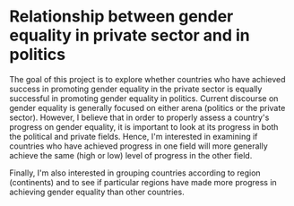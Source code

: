 # Relationship between gender equality in private sector and in politics 

The goal of this project is to explore whether countries who have achieved success in promoting gender equality in the private sector is equally successful in promoting gender equality in politics. Current discourse on gender equality is generally focused on either arena (politics or the private sector). However, I believe that in order to properly assess a country's progress on gender equality, it is important to look at its progress in both the political and private fields. Hence, I'm interested in examining if countries who have achieved progress in one field will more generally achieve the same (high or low) level of progress in the other field. 

Finally, I'm also interested in grouping countries according to region (continents) and to see if particular regions have made more progress in achieving gender equality than other countries. 